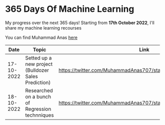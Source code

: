 # 365 Days Of Machine Learning
My progress over the next 365 days! Starting from **17th October 2022**, I'll share my machine learning recourses

You can find Muhammad Anas [here](https://twitter.com/MuhammadAnas707)




| Date          | Topic                                                              | Link             |
| ---           | -----------------                                                  |----------------- |
| 17-10-2022    |Setted up a new project (Bulldozer Sales Prediction)                |https://twitter.com/MuhammadAnas707/status/1582037309288914944|
| 18-10-2022    |Researched on a bunch of Regression technniques                     |https://twitter.com/MuhammadAnas707/status/1582395520894390274|
